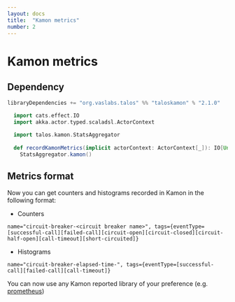 ```yaml
---
layout: docs
title:  "Kamon metrics"
number: 2
---
```


# Kamon metrics


## Dependency

```scala
libraryDependencies += "org.vaslabs.talos" %% "taloskamon" % "2.1.0"
```

```scala mdoc:silent
  import cats.effect.IO
  import akka.actor.typed.scaladsl.ActorContext

  import talos.kamon.StatsAggregator
  
  def recordKamonMetrics(implicit actorContext: ActorContext[_]): IO[Unit] = 
    StatsAggregator.kamon()
```

## Metrics format

Now you can get counters and histograms recorded in Kamon in the following format:
- Counters

`name="circuit-breaker-<circuit breaker name>", tags={eventType=[successful-call][failed-call][circuit-open][circuit-closed][circuit-half-open][call-timeout][short-circuited]}`

- Histograms

`name="circuit-breaker-elapsed-time-", tags={eventType=[successful-call][failed-call][call-timeout]}`

You can now use any Kamon reported library of your preference (e.g. [prometheus](https://kamon.io/docs/latest/reporters/prometheus/))